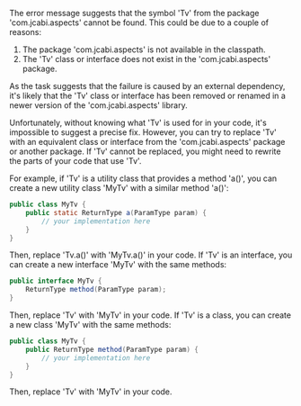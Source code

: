 The error message suggests that the symbol 'Tv' from the package 'com.jcabi.aspects' cannot be found. This could be due to a couple of reasons:

1. The package 'com.jcabi.aspects' is not available in the classpath.
2. The 'Tv' class or interface does not exist in the 'com.jcabi.aspects' package.

As the task suggests that the failure is caused by an external dependency, it's likely that the 'Tv' class or interface has been removed or renamed in a newer version of the 'com.jcabi.aspects' library.

Unfortunately, without knowing what 'Tv' is used for in your code, it's impossible to suggest a precise fix. However, you can try to replace 'Tv' with an equivalent class or interface from the 'com.jcabi.aspects' package or another package. If 'Tv' cannot be replaced, you might need to rewrite the parts of your code that use 'Tv'.

For example, if 'Tv' is a utility class that provides a method 'a()', you can create a new utility class 'MyTv' with a similar method 'a()':

```java
public class MyTv {
    public static ReturnType a(ParamType param) {
        // your implementation here
    }
}
```

Then, replace 'Tv.a()' with 'MyTv.a()' in your code. If 'Tv' is an interface, you can create a new interface 'MyTv' with the same methods:

```java
public interface MyTv {
    ReturnType method(ParamType param);
}
```

Then, replace 'Tv' with 'MyTv' in your code. If 'Tv' is a class, you can create a new class 'MyTv' with the same methods:

```java
public class MyTv {
    public ReturnType method(ParamType param) {
        // your implementation here
    }
}
```

Then, replace 'Tv' with 'MyTv' in your code.